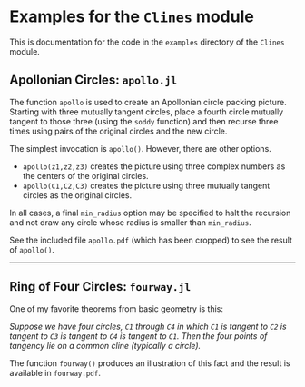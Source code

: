 # Examples for the `Clines` module

This is documentation for the code in the `examples` directory of the `Clines` module.

## Apollonian Circles: `apollo.jl`


The function `apollo` is used to create an Apollonian circle packing picture. Starting with three mutually tangent circles, place a fourth circle mutually tangent to those three (using the `soddy` function) and then recurse three times using pairs of the original circles and the new circle.

The simplest invocation is `apollo()`. However, there are other options.

+ `apollo(z1,z2,z3)` creates the picture using three complex numbers as the centers of the original circles.
+ `apollo(C1,C2,C3)` creates the picture using three mutually tangent circles as the original circles.

In all cases, a final `min_radius` option may be specified to halt the recursion and not draw any circle whose radius is smaller than `min_radius`. 

See the included file `apollo.pdf` (which has been cropped) to see the result of `apollo()`. 

<hr>

## Ring of Four Circles: `fourway.jl`

One of my favorite theorems from basic geometry is this: 

*Suppose we have four circles, `C1` through `C4` in which `C1` is tangent to `C2` is tangent to `C3` is tangent to `C4` is tangent to `C1`. Then the four points of tangency lie on a common cline (typically a circle).*

The function `fourway()` produces an illustration of this fact and the result is available in `fourway.pdf`.